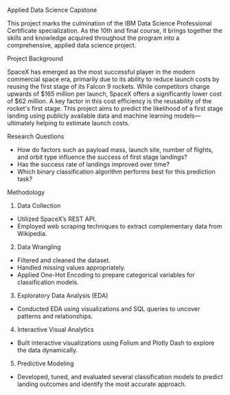 Applied Data Science Capstone

This project marks the culmination of the IBM Data Science Professional Certificate specialization. As the 10th and final course, it brings together the skills and knowledge acquired throughout the program into a comprehensive, applied data science project.

Project Background

SpaceX has emerged as the most successful player in the modern commercial space era, primarily due to its ability to reduce launch costs by reusing the first stage of its Falcon 9 rockets. While competitors charge upwards of $165 million per launch, SpaceX offers a significantly lower cost of $62 million. A key factor in this cost efficiency is the reusability of the rocket's first stage. This project aims to predict the likelihood of a first stage landing using publicly available data and machine learning models—ultimately helping to estimate launch costs.

Research Questions

- How do factors such as payload mass, launch site, number of flights, and orbit type influence the success of first stage landings?
- Has the success rate of landings improved over time?
- Which binary classification algorithm performs best for this prediction task?

Methodology

1. Data Collection
- Utilized SpaceX’s REST API.
- Employed web scraping techniques to extract complementary data from Wikipedia.

2. Data Wrangling
- Filtered and cleaned the dataset.
- Handled missing values appropriately.
- Applied One-Hot Encoding to prepare categorical variables for classification models.

3. Exploratory Data Analysis (EDA)
- Conducted EDA using visualizations and SQL queries to uncover patterns and relationships.

4. Interactive Visual Analytics
- Built interactive visualizations using Folium and Plotly Dash to explore the data dynamically.

5. Predictive Modeling
- Developed, tuned, and evaluated several classification models to predict landing outcomes and identify the most accurate approach.
